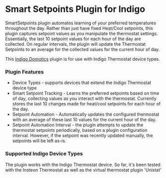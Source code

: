 # Smart Setpoints Plugin for Indigo

SmartSetpoints plugin automates learning of your preferred temperatures throughout the day. Rather than just have fixed Heat/Cool setpoints, this plugin captures setpoint values as you manipulate the thermostat settings. Essentially, the last 10 setpoint values for each hour of the day are collected. On regular intervals, the plugin will update the Thermostat Setpoints to an average for the collected values for the current hour of day.

This [Indigo Domotics][3] plugin is for use with Indigo Thermostat device types. 

### Plugin Features
* Device Types - supports devices that extend the Indigo Thermostat device type
* Smart Setpoint Tracking - Learns the preferred setpoints based on time of day, collecting values as you interact with the thermostat. Currently stores the last 10 changes made for heat/cool setpoints for each hour of the day. 
* Setpoint Automation - Automatically updates the configured thermostat with an average of these last 10 values for the current hour of the day.
* Setpoint Automation Interval - the plugin attempts to update the thermostat setpoints periodically, based on a plugin configuration interval. However, if the setpoint was recently updated manually, the setpoints will be left as-is.

### Supported Indigo Device Types

The plugin works with the Indigo Thermostat device. So far, it's been tested with the Insteon Thermostat as well as the virtual thermostat plugin 'Unistat'

[1]: https://github.com/rbdubz3/smart-setpoints-indigo/wiki
[2]: https://github.com/rbdubz3/smart-setpoints-indigo/releases
[3]: http://www.indigodomo.com